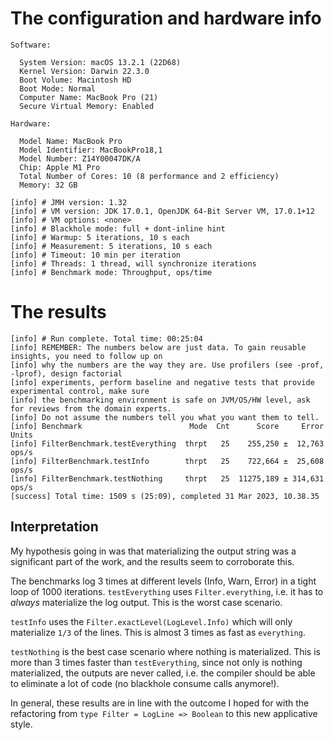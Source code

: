 # The configuration and hardware info

```
Software:

  System Version: macOS 13.2.1 (22D68)
  Kernel Version: Darwin 22.3.0
  Boot Volume: Macintosh HD
  Boot Mode: Normal
  Computer Name: MacBook Pro (21)
  Secure Virtual Memory: Enabled

Hardware:

  Model Name: MacBook Pro
  Model Identifier: MacBookPro18,1
  Model Number: Z14Y00047DK/A
  Chip: Apple M1 Pro
  Total Number of Cores: 10 (8 performance and 2 efficiency)
  Memory: 32 GB
```

```
[info] # JMH version: 1.32
[info] # VM version: JDK 17.0.1, OpenJDK 64-Bit Server VM, 17.0.1+12
[info] # VM options: <none>
[info] # Blackhole mode: full + dont-inline hint
[info] # Warmup: 5 iterations, 10 s each
[info] # Measurement: 5 iterations, 10 s each
[info] # Timeout: 10 min per iteration
[info] # Threads: 1 thread, will synchronize iterations
[info] # Benchmark mode: Throughput, ops/time
```

# The results

```
[info] # Run complete. Total time: 00:25:04
[info] REMEMBER: The numbers below are just data. To gain reusable insights, you need to follow up on
[info] why the numbers are the way they are. Use profilers (see -prof, -lprof), design factorial
[info] experiments, perform baseline and negative tests that provide experimental control, make sure
[info] the benchmarking environment is safe on JVM/OS/HW level, ask for reviews from the domain experts.
[info] Do not assume the numbers tell you what you want them to tell.
[info] Benchmark                        Mode  Cnt      Score     Error  Units
[info] FilterBenchmark.testEverything  thrpt   25    255,250 ±  12,763  ops/s
[info] FilterBenchmark.testInfo        thrpt   25    722,664 ±  25,608  ops/s
[info] FilterBenchmark.testNothing     thrpt   25  11275,189 ± 314,631  ops/s
[success] Total time: 1509 s (25:09), completed 31 Mar 2023, 10.38.35
```

## Interpretation

My hypothesis going in was that materializing the output string was a significant part of the work, and the results seem
to corroborate this.

The benchmarks log 3 times at different levels (Info, Warn, Error) in a
tight loop of 1000 iterations. `testEverything` uses `Filter.everything`, i.e. it has to _always_ materialize the log
output. This is the worst case scenario.

`testInfo` uses the `Filter.exactLevel(LogLevel.Info)` which will only materialize `1/3` of the lines. This is almost 3
times as fast as `everything`.

`testNothing` is the best case scenario where nothing is materialized. This is more than 3 times faster
than `testEverything`, since not only
is nothing materialized, the outputs are never called, i.e. the compiler should be able to eliminate a lot of code (no
blackhole consume calls anymore!).

In general, these results are in line with the outcome I hoped for with the refactoring
from `type Filter = LogLine => Boolean` to
this new applicative style.
